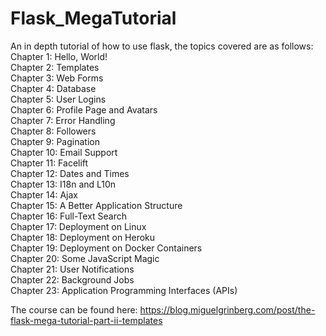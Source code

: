 # Flask_MegaTutorial
An in depth tutorial of how to use flask, the topics covered are as follows:  
Chapter 1: Hello, World!  
Chapter 2: Templates  
Chapter 3: Web Forms  
Chapter 4: Database  
Chapter 5: User Logins  
Chapter 6: Profile Page and Avatars  
Chapter 7: Error Handling  
Chapter 8: Followers  
Chapter 9: Pagination  
Chapter 10: Email Support  
Chapter 11: Facelift  
Chapter 12: Dates and Times  
Chapter 13: I18n and L10n  
Chapter 14: Ajax  
Chapter 15: A Better Application Structure  
Chapter 16: Full-Text Search  
Chapter 17: Deployment on Linux  
Chapter 18: Deployment on Heroku  
Chapter 19: Deployment on Docker Containers  
Chapter 20: Some JavaScript Magic  
Chapter 21: User Notifications  
Chapter 22: Background Jobs  
Chapter 23: Application Programming Interfaces (APIs)  

The course can be found here:
https://blog.miguelgrinberg.com/post/the-flask-mega-tutorial-part-ii-templates
